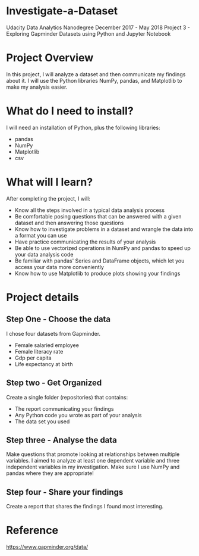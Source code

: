 # Investigate-a-Dataset

Udacity Data Analytics Nanodegree December 2017 - May 2018 
Project 3 - Exploring Gapminder Datasets using Python and Jupyter Notebook

# Project Overview
In this project, I will analyze a dataset and then communicate my findings about it. I will use the Python libraries NumPy, pandas, and Matplotlib to make my analysis easier.

# What do I need to install?
I will need an installation of Python, plus the following libraries:

* pandas
* NumPy
* Matplotlib
* csv

# What will I learn?
After completing the project, I will:

- Know all the steps involved in a typical data analysis process
- Be comfortable posing questions that can be answered with a given dataset and then answering those questions
- Know how to investigate problems in a dataset and wrangle the data into a format you can use
- Have practice communicating the results of your analysis
- Be able to use vectorized operations in NumPy and pandas to speed up your data analysis code
- Be familiar with pandas' Series and DataFrame objects, which let you access your data more conveniently
- Know how to use Matplotlib to produce plots showing your findings

# Project details 

## Step One - Choose the data
I chose four datasets from Gapminder.
- Female salaried employee
- Female literacy rate
- Gdp per capita
- Life expectancy at birth

## Step two - Get Organized
Create a single folder (repositories) that contains:
- The report communicating your findings
- Any Python code you wrote as part of your analysis
- The data set you used

## Step three - Analyse the data
Make questions that promote looking at relationships between multiple variables. I aimed to analyze at least one dependent variable and three independent variables in my investigation. Make sure I use NumPy and pandas where they are appropriate!

## Step four - Share your findings
Create a report that shares the findings I found most interesting.

# Reference 
https://www.gapminder.org/data/




